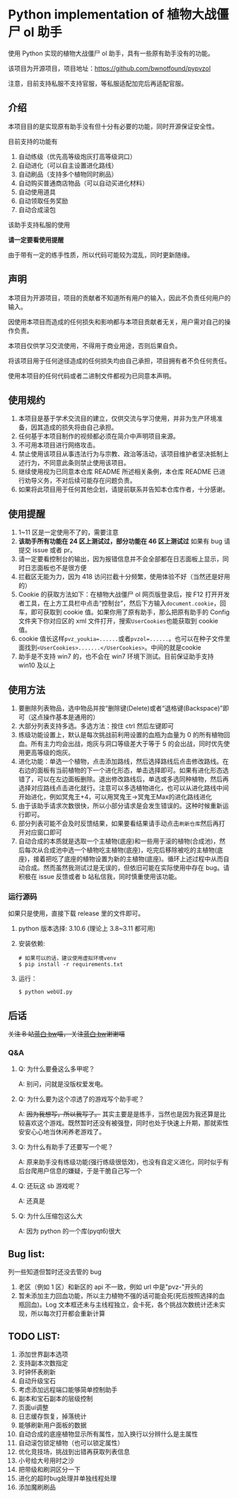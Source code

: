 # Python implementation of 植物大战僵尸 ol 助手

使用 Python 实现的植物大战僵尸 ol 助手，具有一些原有助手没有的功能。

该项目为开源项目，项目地址：https://github.com/bwnotfound/pypvzol

注意，目前支持私服不支持官服，等私服适配加完后再适配官服。

## 介绍

本项目目的是实现原有助手没有但十分有必要的功能，同时开源保证安全性。

目前支持的功能有

1.  自动练级（优先高等级炮灰打高等级洞口）
2.  自动进化（可以自主设置进化路线）
3.  自动刷品（支持多个植物同时刷品）
4.  自动购买普通商店物品（可以自动买进化材料）
5.  自动使用道具
6.  自动领取任务奖励
7.  自动合成滚包

该助手支持私服的使用

**请一定要看使用提醒**

由于带有一定的练手性质，所以代码可能较为混乱，同时更新随缘。

## 声明

本项目为开源项目，项目的贡献者不知道所有用户的输入，因此不负责任何用户的输入。

因使用本项目而造成的任何损失和影响都与本项目贡献者无关，用户需对自己的操作负责。

本项目仅供学习交流使用，不得用于商业用途，否则后果自负。

将该项目用于任何途径造成的任何损失均由自己承担，项目拥有者不负任何责任。

使用本项目的任何代码或者二进制文件都视为已同意本声明。

## 使用规约

1.  本项目是基于学术交流目的建立，仅供交流与学习使用，并非为生产环境准备，因其造成的损失将由自己承担。
2.  任何基于本项目制作的视频都必须在简介中声明项目来源。
3.  不可用本项目进行网络攻击。
4.  禁止使用该项目从事违法行为与宗教、政治等活动，该项目维护者坚决抵制上述行为，不同意此条则禁止使用该项目。
5.  继续使用视为已同意本仓库 README 所述相关条例，本仓库 README 已进行劝导义务，不对后续可能存在问题负责。
6.  如果将此项目用于任何其他企划，请提前联系并告知本仓库作者，十分感谢。

## 使用提醒

1.  1~11 区是一定使用不了的，需要注意
2.  **该助手所有功能在 24 区上测试过，部分功能在 46 区上测试过** 如果有 bug 请提交 issue 或者 pr。
3.  请一定要看控制台的输出，因为报错信息并不会全部都在日志面板上显示，同时日志面板也不是很方便
4.  拦截区无能为力，因为 418 访问拦截十分频繁，使用体验不好（当然还是好用的）
5.  Cookie 的获取方法如下：在植物大战僵尸 ol 网页版登录后，按 F12 打开开发者工具，在上方工具栏中点击“控制台”，然后下方输入`document.cookie`，回车，即可获取到 cookie 值。如果你用了原有助手，那么把原有助手的 Config 文件夹下你对应区的 xml 文件打开，搜索`UserCookies`也能获取到 cookie 值。
6.  cookie 值长这样`pvz_youkia=......`或者`pvzol=......`。也可以在种子文件里面找到`<UserCookies>.......</UserCookies>`。中间的就是cookie
7.  助手是不支持 win7 的，也不会在 win7 环境下测试。目前保证助手支持 win10 及以上

## 使用方法

1.  要删除列表物品，选中物品并按“删除键(Delete)或者“退格键(Backspace)”即可（这点操作基本是通用的）
2.  大部分列表支持多选。多选方法：按住 ctrl 然后左键即可
3.  练级功能设置上，默认是每次挑战前利用设置的血瓶为血量为 0 的所有植物回血。所有主力均会出战，炮灰与洞口等级差大于等于 5 的会出战，同时优先使用更高等级的炮灰。
4.  进化功能：单选一个植物，点击添加路线，然后选择路线后点击修改路线。在右边的面板有当前植物的下一个进化形态，单击选择即可。如果有进化形态选错了，可以在左边面板删除。退出修改路线后，单选或多选同种植物，然后再选择对应路线点击进化就行。注意可以多选植物进化，也可以从进化路线中间开始进化，例如冥鬼王+4，可以用冥鬼王->冥鬼王Max的进化路线进化
5.  由于该助手请求次数很快，所以小部分请求是会发生错误的。这种时候重新运行即可。
6.  部分列表可能不会及时反馈结果，如果要看结果请手动点击`刷新仓库`然后再打开对应窗口即可
7.  自动合成的本质就是选取一个主植物(底座)和一些用于滚的植物(合成池)，然后每次从合成池中选一个植物吃主植物(底座)，吃完后移除被吃的主植物(底座)，接着把吃了底座的植物设置为新的主植物(底座)。循环上述过程中从而自动合成。然而虽然我测试过是无误的，但依旧可能在实际使用中存在 bug。请积极在 issue 反馈或者 b 站私信我，同时慎重使用该功能。

### 运行源码

如果只是使用，直接下载 release 里的文件即可。

1.  python 版本选择: 3.10.6 (理论上 3.8~3.11 都可用)
2.  安装依赖:

    ```shell
    # 如果可以的话，建议使用虚拟环境venv
    $ pip install -r requirements.txt
    ```

3.  运行：
    ```shell
    $ python webUI.py
    ```

## 后话

~~关注 B 站[蓝白 bw](https://space.bilibili.com/107433411)喵， 关注[蓝白 bw](https://space.bilibili.com/107433411)谢谢喵~~

### Q&A

1.  Q: 为什么要叠这么多甲呢？

    A: 别问，问就是没版权爱发电。

2.  Q: 为什么要为这个凉透了的游戏写个助手呢？

    A: ~~因为我想写，所以我写了。~~ 其实主要是是练手，当然也是因为我还算是比较喜欢这个游戏。既然暂时还没有被强登，同时也处于快速上升期，那就索性安安心心地当休闲养老游戏了。

3.  Q: 为什么有助手了还要写一个呢？

    A: 原来助手没有练级功能(强行练级很低效)，也没有自定义进化，同时似乎有后台爬用户信息的嫌疑，于是干脆自己写一个

4.  Q: 还玩这 sb 游戏呢？

    A: 还真是

5.  Q: 为什么压缩包这么大

    A: 因为 python 的一个库(pyqt6)很大

## Bug list:

列一些知道但暂时还没去管的 bug

1.  老区（例如 1 区）和新区的 api 不一致，例如 url 中是"pvz-"开头的
2.  暂未添加主力回血功能，所以主力植物不强的话可能会死(死后按照选择的血瓶回血)。Log 文本框还未与主线程独立，会卡死，各个挑战次数统计还未实现，所以每次打开都会重新计算

## TODO LIST:

1.  添加世界副本选项
2.  支持副本次数指定
3.  时钟怀表刷新
4.  自动升级宝石
5.  考虑添加远程端口能够简单控制助手
6.  副本和宝石副本的层级控制
7.  页面ui调整
8.  日志缓存恢复，掉落统计
9.  能够刷新用户面板的数据
10. 自动合成的底座植物显示所有属性，加入换行以分辨什么是主属性
11. 自动滚包锁定植物（也可以锁定属性）
12. 优化竞技场，挑战到出错再获取列表信息
13. 小号给大号用时之沙
14. 把带级和刷洞区分一下
15. 进化的超时bug处理并单独线程处理
16. 添加魔刷刷品